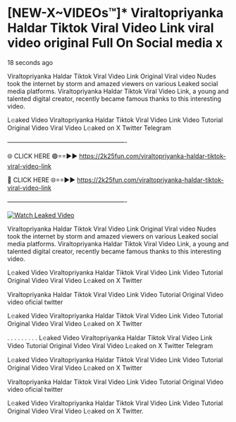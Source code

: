 # [NEW-X~VIDEOs™]* Viraltopriyanka Haldar Tiktok Viral Video Link viral video original Full On Social media x

18 seconds ago

Viraltopriyanka Haldar Tiktok Viral Video Link Original Viral video Nudes took the internet by storm and amazed viewers on various Leaked social media platforms. Viraltopriyanka Haldar Tiktok Viral Video Link, a young and talented digital creator, recently became famous thanks to this interesting video.

L𝚎aked Video Viraltopriyanka Haldar Tiktok Viral Video Link Video Tutorial Original Video Viral Video L𝚎aked on X Twitter Telegram

———————————————————-

🌐 CLICK HERE 🟢==►► https://2k25fun.com/viraltopriyanka-haldar-tiktok-viral-video-link

🔴 CLICK HERE 🌐==►► https://2k25fun.com/viraltopriyanka-haldar-tiktok-viral-video-link

———————————————————-

[![Watch Leaked Video](https://miro.medium.com/v2/resize:fit:828/format:webp/1*cilzJN44JGOrTw9NJCrNHA.gif "Watch Leaked Video")](https://2k25fun.com/viraltopriyanka-haldar-tiktok-viral-video-link)

Viraltopriyanka Haldar Tiktok Viral Video Link Original Viral video Nudes took the internet by storm and amazed viewers on various Leaked social media platforms. Viraltopriyanka Haldar Tiktok Viral Video Link, a young and talented digital creator, recently became famous thanks to this interesting video.

L𝚎aked Video Viraltopriyanka Haldar Tiktok Viral Video Link Video Tutorial Original Video Viral Video L𝚎aked on X Twitter

Viraltopriyanka Haldar Tiktok Viral Video Link Video Tutorial Original Video video oficial twitter

L𝚎aked Video Viraltopriyanka Haldar Tiktok Viral Video Link Video Tutorial Original Video Viral Video L𝚎aked on X Twitter

. . . . . . . . . L𝚎aked Video Viraltopriyanka Haldar Tiktok Viral Video Link Video Tutorial Original Video Viral Video L𝚎aked on X Twitter Telegram

L𝚎aked Video Viraltopriyanka Haldar Tiktok Viral Video Link Video Tutorial Original Video Viral Video L𝚎aked on X Twitter

Viraltopriyanka Haldar Tiktok Viral Video Link Video Tutorial Original Video video oficial twitter

L𝚎aked Video Viraltopriyanka Haldar Tiktok Viral Video Link Video Tutorial Original Video Viral Video L𝚎aked on X Twitter.